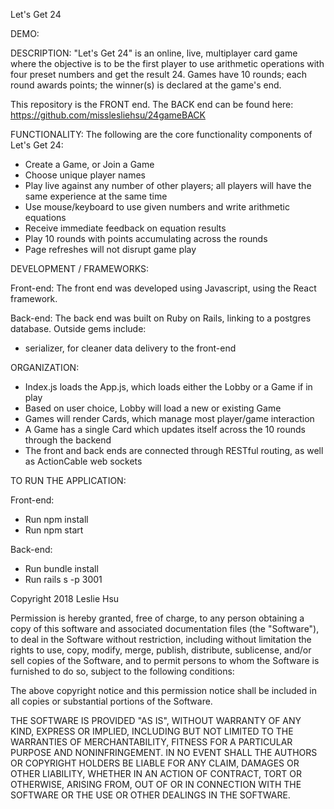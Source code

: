 Let's Get 24

DEMO:<TBD>


DESCRIPTION:
"Let's Get 24" is an online, live, multiplayer card game where the objective is to be the first player to use arithmetic operations with four preset numbers and get the result 24.  Games have 10 rounds; each round awards points; the winner(s) is declared at the game's end.

This repository is the FRONT end.  The BACK end can be found here: https://github.com/misslesliehsu/24gameBACK

FUNCTIONALITY:
The following are the core functionality components of Let's Get 24:
- Create a Game, or Join a Game
- Choose unique player names
- Play live against any number of other players; all players will have the same experience at the same time
- Use mouse/keyboard to use given numbers and write arithmetic equations
- Receive immediate feedback on equation results
- Play 10 rounds with points accumulating across the rounds
- Page refreshes will not disrupt game play

DEVELOPMENT / FRAMEWORKS:

Front-end:
The front end was developed using Javascript, using the React framework.


Back-end:
The back end was built on Ruby on Rails, linking to a postgres database.
Outside gems include:
- serializer, for cleaner data delivery to the front-end

ORGANIZATION:

- Index.js loads the App.js, which loads either the Lobby or a Game if in play
- Based on user choice, Lobby will load a new or existing Game
- Games will render Cards, which manage most player/game interaction
- A Game has a single Card which updates itself across the 10 rounds through the backend
- The front and back ends are connected through RESTful routing, as well as ActionCable web sockets


TO RUN THE APPLICATION:

Front-end:
- Run npm install
- Run npm start

Back-end:
- Run bundle install
- Run rails s -p 3001




Copyright 2018 Leslie Hsu

Permission is hereby granted, free of charge, to any person obtaining a copy of this software and associated documentation files (the "Software"), to deal in the Software without restriction, including without limitation the rights to use, copy, modify, merge, publish, distribute, sublicense, and/or sell copies of the Software, and to permit persons to whom the Software is furnished to do so, subject to the following conditions:

The above copyright notice and this permission notice shall be included in all copies or substantial portions of the Software.

THE SOFTWARE IS PROVIDED "AS IS", WITHOUT WARRANTY OF ANY KIND, EXPRESS OR IMPLIED, INCLUDING BUT NOT LIMITED TO THE WARRANTIES OF MERCHANTABILITY, FITNESS FOR A PARTICULAR PURPOSE AND NONINFRINGEMENT. IN NO EVENT SHALL THE AUTHORS OR COPYRIGHT HOLDERS BE LIABLE FOR ANY CLAIM, DAMAGES OR OTHER LIABILITY, WHETHER IN AN ACTION OF CONTRACT, TORT OR OTHERWISE, ARISING FROM, OUT OF OR IN CONNECTION WITH THE SOFTWARE OR THE USE OR OTHER DEALINGS IN THE SOFTWARE.
